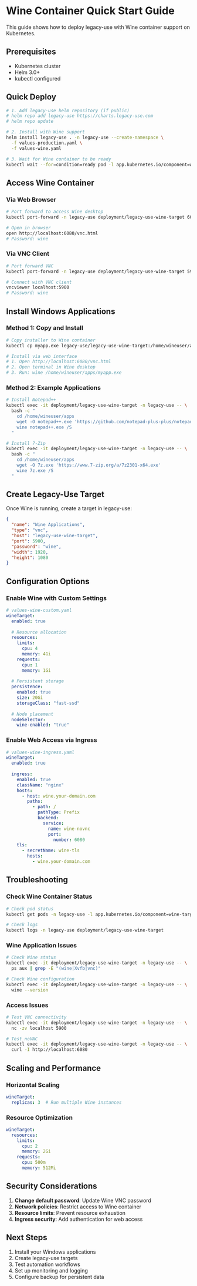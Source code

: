 # Wine Container Quick Start Guide

This guide shows how to deploy legacy-use with Wine container support on Kubernetes.

## Prerequisites

- Kubernetes cluster
- Helm 3.0+
- kubectl configured

## Quick Deploy

```bash
# 1. Add legacy-use helm repository (if public)
# helm repo add legacy-use https://charts.legacy-use.com
# helm repo update

# 2. Install with Wine support
helm install legacy-use . -n legacy-use --create-namespace \
  -f values-production.yaml \
  -f values-wine.yaml

# 3. Wait for Wine container to be ready
kubectl wait --for=condition=ready pod -l app.kubernetes.io/component=wine-target -n legacy-use --timeout=300s
```

## Access Wine Container

### Via Web Browser
```bash
# Port forward to access Wine desktop
kubectl port-forward -n legacy-use deployment/legacy-use-wine-target 6080:6080

# Open in browser
open http://localhost:6080/vnc.html
# Password: wine
```

### Via VNC Client
```bash
# Port forward VNC
kubectl port-forward -n legacy-use deployment/legacy-use-wine-target 5900:5900

# Connect with VNC client
vncviewer localhost:5900
# Password: wine
```

## Install Windows Applications

### Method 1: Copy and Install
```bash
# Copy installer to Wine container
kubectl cp myapp.exe legacy-use/legacy-use-wine-target:/home/wineuser/apps/

# Install via web interface
# 1. Open http://localhost:6080/vnc.html
# 2. Open terminal in Wine desktop
# 3. Run: wine /home/wineuser/apps/myapp.exe
```

### Method 2: Example Applications
```bash
# Install Notepad++
kubectl exec -it deployment/legacy-use-wine-target -n legacy-use -- \
  bash -c "
    cd /home/wineuser/apps
    wget -O notepad++.exe 'https://github.com/notepad-plus-plus/notepad-plus-plus/releases/download/v8.5.8/npp.8.5.8.Installer.exe'
    wine notepad++.exe /S
  "

# Install 7-Zip
kubectl exec -it deployment/legacy-use-wine-target -n legacy-use -- \
  bash -c "
    cd /home/wineuser/apps
    wget -O 7z.exe 'https://www.7-zip.org/a/7z2301-x64.exe'
    wine 7z.exe /S
  "
```

## Create Legacy-Use Target

Once Wine is running, create a target in legacy-use:

```json
{
  "name": "Wine Applications",
  "type": "vnc",
  "host": "legacy-use-wine-target",
  "port": 5900,
  "password": "wine",
  "width": 1920,
  "height": 1080
}
```

## Configuration Options

### Enable Wine with Custom Settings
```yaml
# values-wine-custom.yaml
wineTarget:
  enabled: true
  
  # Resource allocation
  resources:
    limits:
      cpu: 4
      memory: 4Gi
    requests:
      cpu: 1
      memory: 1Gi
  
  # Persistent storage
  persistence:
    enabled: true
    size: 20Gi
    storageClass: "fast-ssd"
  
  # Node placement
  nodeSelector:
    wine-enabled: "true"
```

### Enable Web Access via Ingress
```yaml
# values-wine-ingress.yaml
wineTarget:
  enabled: true
  
  ingress:
    enabled: true
    className: "nginx"
    hosts:
      - host: wine.your-domain.com
        paths:
          - path: /
            pathType: Prefix
            backend:
              service:
                name: wine-novnc
                port:
                  number: 6080
    tls:
      - secretName: wine-tls
        hosts:
          - wine.your-domain.com
```

## Troubleshooting

### Check Wine Container Status
```bash
# Check pod status
kubectl get pods -n legacy-use -l app.kubernetes.io/component=wine-target

# Check logs
kubectl logs -n legacy-use deployment/legacy-use-wine-target
```

### Wine Application Issues
```bash
# Check Wine status
kubectl exec -it deployment/legacy-use-wine-target -n legacy-use -- \
  ps aux | grep -E "(wine|Xvfb|vnc)"

# Check Wine configuration
kubectl exec -it deployment/legacy-use-wine-target -n legacy-use -- \
  wine --version
```

### Access Issues
```bash
# Test VNC connectivity
kubectl exec -it deployment/legacy-use-wine-target -n legacy-use -- \
  nc -zv localhost 5900

# Test noVNC
kubectl exec -it deployment/legacy-use-wine-target -n legacy-use -- \
  curl -I http://localhost:6080
```

## Scaling and Performance

### Horizontal Scaling
```yaml
wineTarget:
  replicas: 3  # Run multiple Wine instances
```

### Resource Optimization
```yaml
wineTarget:
  resources:
    limits:
      cpu: 2
      memory: 2Gi
    requests:
      cpu: 500m
      memory: 512Mi
```

## Security Considerations

1. **Change default password**: Update Wine VNC password
2. **Network policies**: Restrict access to Wine container
3. **Resource limits**: Prevent resource exhaustion
4. **Ingress security**: Add authentication for web access

## Next Steps

1. Install your Windows applications
2. Create legacy-use targets
3. Test automation workflows
4. Set up monitoring and logging
5. Configure backup for persistent data